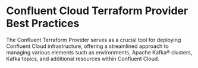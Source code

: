 # Confluent Cloud Terraform Provider Best Practices

The Confluent Terraform Provider serves as a crucial tool for deploying Confluent Cloud infrastructure, offering a streamlined approach to managing various elements such as environments, Apache Kafka® clusters, Kafka topics, and additional resources within Confluent Cloud.
